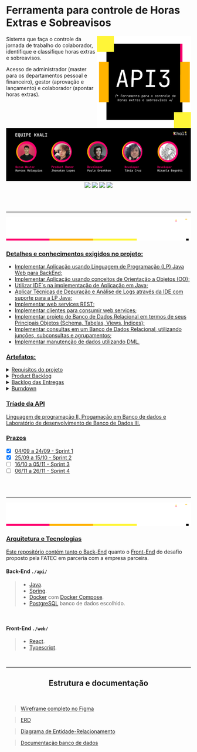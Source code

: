 # Ferramenta para controle de Horas Extras e Sobreavisos

<img align="right" width="256"  src="docs\Banners\Api.png"/>

Sistema que faça o controle da jornada de trabalho do colaborador, identifique e classifique horas extras e sobreavisos.

Acesso de administrador (master para os departamentos pessoal e financeiro), gestor (aprovação e lançamento) e colaborador (apontar horas extras).

<br>

<img src="docs\Banners\equipe.png"/>

<div align="center">
    <a href="https://github.com/incivius"target="_blank"><img src="https://img.shields.io/badge/-Marcos-%23000000?style=for-the-badge&logo=GitHUb&logoColor=white"></a>
    <a href="https://github.com/jhonatanLop" target="_blank"><img src="https://img.shields.io/badge/-Jhonatan-%23000000?style=for-the-badge&logo=GitHUb&logoColor=white"></a>
    <a href="https://github.com/paulo-granthon" target="_blank"><img src="https://img.shields.io/badge/-Paulo-%23000000?style=for-the-badge&logo=GitHUb&logoColor=white"></a>
    <a href="https://github.com/taniacruzz" target="_blank"><img src="https://img.shields.io/badge/-Tânia-%23000000?style=for-the-badge&logo=GitHUb&logoColor=white"</a>
</div>

<br><br><hr>

<img src="docs\Banners\Projeto.png"/>


### Detalhes e conhecimentos exigidos no projeto:

* Implementar Aplicação usando Linguagem de Programação (LP) Java Web para BackEnd;
* Implementar Aplicação usando conceitos de Orientação a Objetos (OO);
* Utilizar IDE´s na implementação de Aplicação em Java;
* Aplicar Técnicas de Depuração e Análise de Logs através da IDE com suporte para a LP Java;
* Implementar web services REST;
* Implementar clientes para consumir web services;
* Implementar projeto de Banco de Dados Relacional em termos de seus Principais Objetos (Schema, Tabelas, Views, Índices);
* Implementar consultas em um Banco de Dados Relacional, utilizando junções, subconsultas e agrupamentos;
* Implementar manutenção de dados utilizando DML.


### Artefatos:

<details>

<summary> Requisitos do projeto </summary>
<h2 align="center">Requisitos Funcionais</h2>

* Usuários devem ter perfis diferentes: administrador (acesso as informações de
parametrização, extração de relatórios e aprovação), gestor (aprovação e lançamento) e
colaborador (apontar horas);
* Apontamento de horas extras e classificação das horas;
* Apontamento de horas de sobreaviso;
* No lançamento da hora extra especificar cliente, CR (centro de resultado), projeto,
solicitante e justificativa;
* Cadastro de clientes e CRs;
* Workflow para aprovação de horas extras executadas;
* Parametrização de sistema (período de fechamento das horas, percentual de classificação
das horas extras (75% e 100%, conforme material de apoio) e adicional noturno
juntamente com as verbas salariais, definição dos horários de início e fim de horas
noturnas);
* Extração de relatório csv de todos os colaboradores com as horas trabalhadas (matrícula,
nome, verba, quantidade de horas, cliente, CR, projeto, justificativa);
* Aplicar regras de horas extras e sobreavisos na extração (classificação de HEs e cálculo do
sobreaviso considerando as HEs conflitantes);
* Notificação de lançamentos realizados para Gestor e RH;
* Dashboard com acompanhamento em tempo real das horas extras executadas com filtro
cliente, CR e colaborador.

<br>
<h2 align="center">Requisitos Não Funcionais</h2>

* Usabilidade (na facilidade de uso e na facilidade de aprendizado)
* Manutenibilidade (código passível de evolução e reparos)
    * Exemplo, na mudança de cores as telas sejam adaptativas a este requisito
* Desempenho
* Reusabilidade
* Segurança
* logins [oAuth, keyclock, por exemplo]
    * Autorização do acesso a informação (perfis de login)
    * Tráfego de dados através de endpoints com token que expiram
    * Se exportação de arquivo CSV, validação com processos de CheckSum

<br>
</details>

<details>
<summary> Product Backlog </summary>
<h2 align="center"> Sprint 1 </h2>

|  Story  | Críterios de aceite |
|:---------|:----------------------|
| Como colaborador preciso ser capaz de apontar as minhas horas extras e sobreavisos no sistema para que elas fiquem registradas. | Ser capaz de inserir apontamentos de sobreaviso; Ser capaz de inserir apontamentos de horas extras |
| Como colaborador preciso ter acesso ao estado dos meus apontamentos de hora extra e sobreaviso para me manter atualizado.  | Visualizar status dos apontamentos; Visualizar histórico de apontamentos. |
| Como gestor preciso ser capaz de consultar o histórico de apontamentos da(s) minha(s) squad(s) para facilitar o controle de horas extras e sobreavisos feitos pela minha squad. | Consulta de apontamentos por squad; Consulta de apontamentos por colaborador; Consulta de apontamentos por data |
| Como administrador preciso ter acesso aos apontamentos de hora extra e sobreaviso de cada squad dos meus gestores para melhor acompanhamento do período trabalhado dos meus colaboradores. |Visualizar todos os apontamentos lançados de todos os colaboradores. |
| Como administrador preciso ser capaz de cadastrar colaboradores, gestores e administradores para que eu possa designá-los as permissões corretas no sistema. | Inserir novo usuário do tipo Colaborador; Inserir novo usuário do tipo Gestor; Inserir novo usuário do tipo Administrador. |
| Como administrador preciso ser capaz de cadastrar squads para que os apontamentos sejam corretamente associados aos Centros de Resultado. | Inserir uma nova Squad. |

<br>
<h2 align="center"> Sprint 2 </h2>

|  Story  | Críterios de aceite |
|:---------|:----------------------|
| Como gestor preciso ser capaz de aprovar ou rejeitar os apontamentos de hora extra e sobreaviso dos colaboradores da(s) minha(s) squad(s) para barrar apontamentos inválidos.  | Ser capaz de Aprovar ou Reprovar um apontamento. |
| Como gestor preciso dar um feedback para apontamentos recusado por mim para que o solicitante tenha uma justificativa de o porquê da recusa.  | Ser capaz de inserir uma justificativa no caso de apontamentos reprovados |
| Como administrador preciso ser capaz de cadastrar clientes e seus respectivos projetos para que sejam referenciados durante o apontamento de horas extras e sobreavisos.  | Inserir novo cliente que possa ser associado em novos apontamentos; Inserir novo projeto que possa ser associado em novos apontamentos |
| Eu como administrador preciso poder desativar um colaborador no caso de uma desistência.  | Não ter mais visualização dos apontamentos dos usuários do tipo; Usuários desativados deixam de realizam apontamentos |
| Como administrador preciso ser capaz de configurar os parâmetros da verba dos apontamentos para ter melhor controle sobre as horas trabalhadas dos colaboradores.  | Ser capaz de alterar a duração da verba; Ser capaz de alterar o código da verba; Ser capaz de alterar a porcentagem do valor da hora. |

<br>
</details>

<details>
<summary> Backlog das Entregas </summary>

<h2>Sprint 1</h2>

|  Entregas  | Story |
|:---------|:----------------------|
| Fluxograma. | Planejamento - Não há story relacionada |
| Wireframe. | Planejamento - Não há story relacionada |
| ERD. | Planejamento - Não há story relacionada |
| Banco de Dados estruturado. | Planejamento - Não há story relacionada |
| Criação do sistema de apontamento de horas extras e sobreavisos. | Como colaborador preciso ser capaz de apontar as minhas horas extras e sobreavisos no sistema para que elas fiquem registradas. |
| Listagem de apontamentos de horas extras e sobreavisos. | Como colaborador preciso ter acesso ao estado dos meus apontamentos de hora extra e sobreaviso para me manter atualizado; Como gestor preciso ser capaz de consultar o histórico de apontamentos da(s) minha(s) squad(s) para facilitar o controle de horas extras e sobreavisos feitos pela minha squad; Como administrador preciso ter acesso aos apontamentos de hora extra e sobreaviso de cada squad dos meus gestores para melhor acompanhamento do período trabalhado dos meus colaboradores. |
| Sistema de cadastro de colaboradores, gestores e administradores. | Como administrador preciso ser capaz de cadastrar colaboradores, gestores e administradores para que eu possa designá-los as permissões corretas no sistema. |

<h2>Sprint 2</h2>

|  Entregas  | Story |
|:---------|:----------------------|
| Validação de apontamentos pelo gestor. | Como gestor preciso ser capaz de aprovar ou rejeitar os apontamentos de hora extra e sobreaviso dos colaboradores da(s) minha(s) squad(s) para barrar apontamentos inválidos. |
| Funcionalidade de feedback do gestor ao rejeitar um apontamento. | Como gestor preciso dar um feedback para apontamentos recusado por mim para que o solicitante tenha uma justificativa de o porquê da recusa. |
| Sistema de cadastro de squads. | Como administrador preciso ser capaz de cadastrar squads para que os apontamentos sejam corretamente associados aos Centros de Resultado. |
| Sistema de cadastro de clientes e projetos. | Como administrador preciso ser capaz de cadastrar clientes e seus respectivos projetos para que sejam referenciados durante o apontamento de horas extras e sobreavisos. |
| Desativação de usuário. | Eu como administrador preciso poder desativar um colaborador no caso de uma desistência. |
| Visualização de usuários desativados. | Eu como administrador preciso ter acesso a um histórico de colaboradores que foram desativados. |
| Funcionalidade de adição e parametrização de verbas do sistema. | Como administrador preciso ser capaz de configurar os parâmetros da verba dos apontamentos para ter melhor controle sobre as horas trabalhadas dos colaboradores |

</details>

<details>
<summary> Burndown </summary>
<br>
</details>

### Tríade da API
Linguagem de programação II, Progamação em Banco de dados e Laboratório de desenvolvimento de Banco de Dados III.

### Prazos

* [x] 04/09 a 24/09 - Sprint 1
* [x] 25/09 a 15/10 - Sprint 2
* [ ] 16/10 a 05/11 - Sprint 3
* [ ] 06/11 a 26/11 - Sprint 4

<br>
<br>

<hr>
<img src="docs\Banners\ProdutoK.png"/>

### Arquitetura e Tecnologias

Este repositório contém tanto o [Back-End](./api/) quanto o [Front-End](./web/) do desafio proposto pela FATEC em parceria com a empresa parceira.

#### Back-End `./api/`
>* [Java]().
>* [Spring](https://spring.io/).
>* [Docker](https://www.docker.com/) com [Docker Compose](https://docs.docker.com/compose/).
>* [PostgreSQL](https://www.postgresql.org/) banco de dados escolhido.
<br>

#### Front-End `./web/`
> * [React](https://react.dev/).
> * [Typescript](https://www.typescriptlang.org).
<br>

<hr>
<h2 align="center"> Estrutura e documentação </h2>
<br>

> [Wireframe completo no Figma](https://www.figma.com/file/0CRUGDxQoOc3QRMK16TyHa/Untitled?type=design&mode=design&t=ukkR699csvDlWLYY-1)

> [ERD](https://github.com/projetoKhali/api3/blob/be27d7c6c37234c0423714cce698620c3f090968/docs/Banners/ERD.PNG)

> [Diagrama de Entidade-Relacionamento](https://github.com/projetoKhali/api3/blob/be27d7c6c37234c0423714cce698620c3f090968/docs/Banners/Entidade-Relacionamento.png)

> [Documentação banco de dados](https://github.com/projetoKhali/api3/blob/be27d7c6c37234c0423714cce698620c3f090968/docs/Banners/Documenta%C3%A7%C3%A3o%20BD.pdf)

<br>
